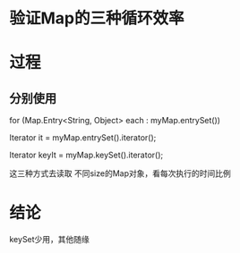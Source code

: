 # 验证Map的三种循环效率

# 过程

## 分别使用
  for (Map.Entry<String, Object> each : myMap.entrySet())

  Iterator it = myMap.entrySet().iterator();
 
  Iterator keyIt = myMap.keySet().iterator();
  
  这三种方式去读取 不同size的Map对象，看每次执行的时间比例
 
# 结论

keySet少用，其他随缘
 
